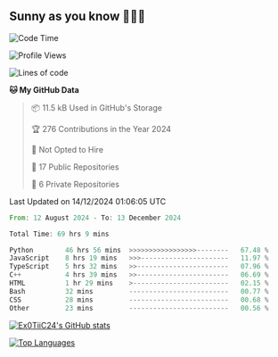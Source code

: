 ## Sunny as you know 🫨🫨👋

<!--START_SECTION:waka-->
![Code Time](http://img.shields.io/badge/Code%20Time-67%20hrs%2057%20mins-blue)

![Profile Views](http://img.shields.io/badge/Profile%20Views-21-blue)

![Lines of code](https://img.shields.io/badge/From%20Hello%20World%20I%27ve%20Written-204.0%20thousand%20lines%20of%20code-blue)

**🐱 My GitHub Data** 

> 📦 11.5 kB Used in GitHub's Storage 
 > 
> 🏆 276 Contributions in the Year 2024
 > 
> 🚫 Not Opted to Hire
 > 
> 📜 17 Public Repositories 
 > 
> 🔑 6 Private Repositories 
 > 

 Last Updated on 14/12/2024 01:06:05 UTC
<!--END_SECTION:waka-->

<!--START_SECTION:code-->

```rust
From: 12 August 2024 - To: 13 December 2024

Total Time: 69 hrs 9 mins

Python        46 hrs 56 mins  >>>>>>>>>>>>>>>>>--------   67.48 %
JavaScript    8 hrs 19 mins   >>>----------------------   11.97 %
TypeScript    5 hrs 32 mins   >>-----------------------   07.96 %
C++           4 hrs 39 mins   >>-----------------------   06.69 %
HTML          1 hr 29 mins    >------------------------   02.15 %
Bash          32 mins         -------------------------   00.77 %
CSS           28 mins         -------------------------   00.68 %
Other         23 mins         -------------------------   00.56 %
```

<!--END_SECTION:code-->
<a href="http://www.github.com/Ex0TiiC24"><img src="https://github-readme-stats.vercel.app/api?username=Ex0TiiC24&show_icons=true&hide=&count_private=true&title_color=0891b2&text_color=ffffff&icon_color=0891b2&bg_color=1c1917&hide_border=true&show_icons=true" alt="Ex0TiiC24's GitHub stats" /></a>

<a href="https://github.com/Ex0TiiC24" align="left"><img src="https://github-readme-stats.vercel.app/api/top-langs/?username=Ex0TiiC24&langs_count=10&title_color=0891b2&text_color=ffffff&icon_color=0891b2&bg_color=1c1917&hide_border=true&locale=en&custom_title=Top%20%Languages" alt="Top Languages" /></a>

